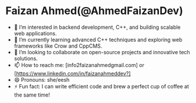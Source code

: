 # Faizan Ahmed(@AhmedFaizanDev)

- 👀 I’m interested in backend development, C++, and building scalable web applications.
- 🌱 I’m currently learning advanced C++ techniques and exploring web frameworks like Crow and CppCMS.
- 💞️ I’m looking to collaborate on open-source projects and innovative tech solutions.
- 📫 How to reach me: [info2faizanahmedgmail.com] or [https://www.linkedin.com/in/faizanahmeddev?]
- 😄 Pronouns: she/eesh
- ⚡ Fun fact: I can write efficient code and brew a perfect cup of coffee at the same time!
